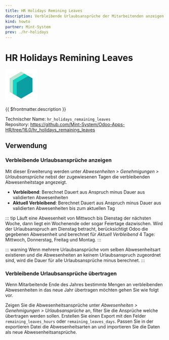 ```yaml
---
title: HR Holidays Remining Leaves
description: Verbleibende Urlaubsansprüche der Mitarbeitenden anzeigen.
kind: howto
partner: Mint-System
prev: ./hr-holidays
---
```


# HR Holidays Remining Leaves

![icon_oms_box](attachments/icons_odoo_mint_system.png)

{{ $frontmatter.description }}

Technischer Name: `hr_holidays_remaining_leaves`\
Repository: <https://github.com/Mint-System/Odoo-Apps-HR/tree/16.0/hr_holidays_remaining_leaves>

## Verwendung

### Verbleibende Urlaubsansprüche anzeigen

Mit dieser Erweiterung werden unter _Abwesenheiten > Genehmigungen > Urlaubsansprüche_ nebst der zugewiesenen Tagen die verbleibenden Abwesenheitstage angezeigt.

- **Verbleibend**: Berechnet Dauert aus Anspruch minus Dauer aus validierten Abwesenheiten
- **Aktuell Verbleibend**: Berechnet Dauert aus Anspruch minus Dauer aus validierten Abwesenheiten bis zum aktuellen Tag

::: tip
Läuft eine Abwesenheit von Mittwoch bis Dienstag der nächsten Woche, dann liegt ein Wochenende oder sogar Feiertage dazwischen. Wird der Urlaubsanspruch am Dienstag betracht, berücksichtigt Odoo die gegebenen Abwesenheit und berechnet für _Aktuell Verbleibend_ 4 Tage: Mittwoch, Donnerstag, Freitag und Montag.
:::

::: warning
Wenn mehrere Urlaubsansprüche vom selben Abwesenheitsart existieren und die Abwesenheiten an keinem Urlaubsanspruch zugeordnet sind, wird die Dauer für alle Urlaubsansprüche minus berechnet.
:::

### Verbleibende Urlaubsansprüche übertragen

Wenn Mitarbeitende Ende des Jahres bestimmte Mengen an verbleibenden Abwesenheiten in das neue Jahr übertragen möchten gehen Sie wie folgt vor.

Zeigen Sie die Abwesenheitsansprüche unter _Abwesenheiten > Genehmigungen > Urlaubsansprüche_ an, filter Sie die Ansprüche welche übertragen werden sollen. Erstellen Sie einen Export mit den Felder `remaining_leaves_hours` oder `remaining_leaves_days`. Passen Sie in der exportieren Datei die Abwesenheitsarten an und importieren Sie die Daten als neue Abwesenheitsansprüche.
